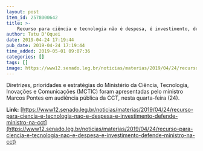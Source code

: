 ```yaml
---
layout: post
item_id: 2578000642
title: >-
    Recurso para ciência e tecnologia não é despesa, é investimento, defende ministro na CCT
author: Tatu D'Oquei
date: 2019-04-24 17:19:44
pub_date: 2019-04-24 17:19:44
time_added: 2019-05-01 09:07:36
categories: []
tags: []
image: https://www12.senado.leg.br/noticias/materias/2019/04/24/recurso-para-ciencia-e-tecnologia-nao-e-despesa-e-investimento-defende-ministro-na-cct/20190424_01033mo.jpg
---
```


Diretrizes, prioridades e estratégias do Ministério da Ciência, Tecnologia, Inovações e Comunicações (MCTIC) foram apresentadas pelo ministro Marcos Pontes em audiência pública da CCT, nesta quarta-feira (24).

**Link:** [https://www12.senado.leg.br/noticias/materias/2019/04/24/recurso-para-ciencia-e-tecnologia-nao-e-despesa-e-investimento-defende-ministro-na-cct](https://www12.senado.leg.br/noticias/materias/2019/04/24/recurso-para-ciencia-e-tecnologia-nao-e-despesa-e-investimento-defende-ministro-na-cct)

